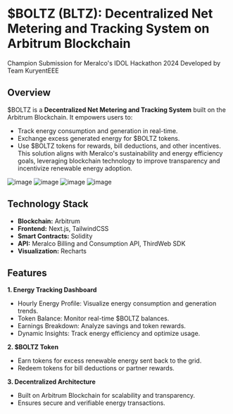 # $BOLTZ (BLTZ): Decentralized Net Metering and Tracking System on Arbitrum Blockchain

Champion Submission for Meralco's IDOL Hackathon 2024
Developed by Team KuryentEEE

## Overview

$BOLTZ is a **Decentralized Net Metering and Tracking System** built on the Arbitrum Blockchain. It empowers users to:
- Track energy consumption and generation in real-time.
- Exchange excess generated energy for $BOLTZ tokens.
- Use $BOLTZ tokens for rewards, bill deductions, and other incentives.
This solution aligns with Meralco's sustainability and energy efficiency goals, leveraging blockchain technology to improve transparency and incentivize renewable energy adoption.

![image](https://github.com/user-attachments/assets/6a3ac6df-02bb-4b65-8ff8-8ed1b3f1c7df)
![image](https://github.com/user-attachments/assets/320ea6a9-30e0-4702-9737-4fb932416c88)
![image](https://github.com/user-attachments/assets/fa420393-65c6-42d3-9fa1-498e7fe7b590)
![image](https://github.com/user-attachments/assets/92547bba-c09e-44f6-aa66-370eb235d148)


## Technology Stack
- **Blockchain:** Arbitrum
- **Frontend:** Next.js, TailwindCSS
- **Smart Contracts:** Solidity
- **API:** Meralco Billing and Consumption API, ThirdWeb SDK
- **Visualization:** Recharts

## Features

**1. Energy Tracking Dashboard**
- Hourly Energy Profile: Visualize energy consumption and generation trends.
- Token Balance: Monitor real-time $BOLTZ balances.
- Earnings Breakdown: Analyze savings and token rewards.
- Dynamic Insights: Track energy efficiency and optimize usage.

**2. $BOLTZ Token**
- Earn tokens for excess renewable energy sent back to the grid.
- Redeem tokens for bill deductions or partner rewards.

**3. Decentralized Architecture**
- Built on Arbitrum Blockchain for scalability and transparency.
- Ensures secure and verifiable energy transactions.

  
